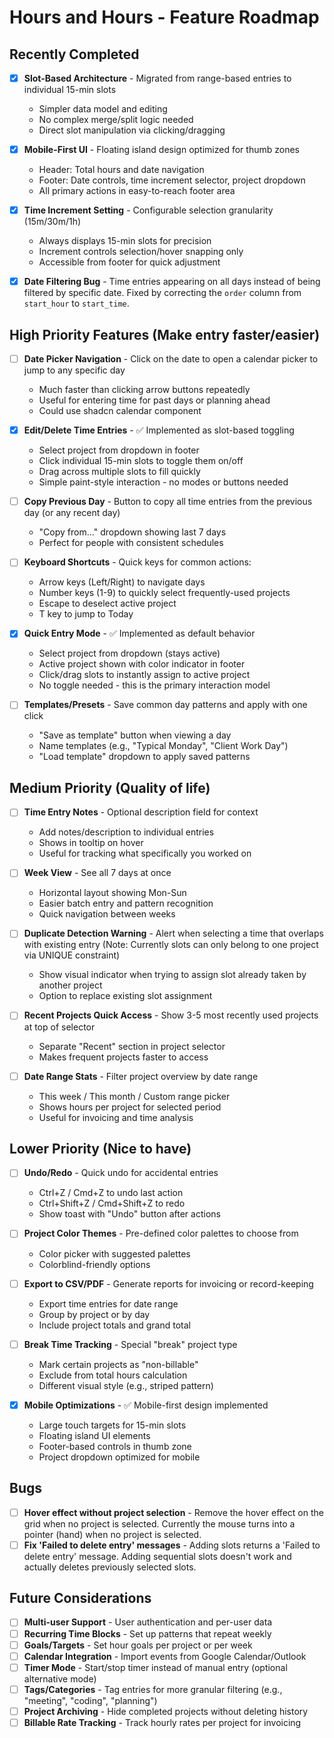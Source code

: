 # Hours and Hours - Feature Roadmap

## Recently Completed

- [x] **Slot-Based Architecture** - Migrated from range-based entries to individual 15-min slots

  - Simpler data model and editing
  - No complex merge/split logic needed
  - Direct slot manipulation via clicking/dragging

- [x] **Mobile-First UI** - Floating island design optimized for thumb zones

  - Header: Total hours and date navigation
  - Footer: Date controls, time increment selector, project dropdown
  - All primary actions in easy-to-reach footer area

- [x] **Time Increment Setting** - Configurable selection granularity (15m/30m/1h)

  - Always displays 15-min slots for precision
  - Increment controls selection/hover snapping only
  - Accessible from footer for quick adjustment

- [x] **Date Filtering Bug** - Time entries appearing on all days instead of being filtered by specific date. Fixed by correcting the `order` column from `start_hour` to `start_time`.

## High Priority Features (Make entry faster/easier)

- [ ] **Date Picker Navigation** - Click on the date to open a calendar picker to jump to any specific day

  - Much faster than clicking arrow buttons repeatedly
  - Useful for entering time for past days or planning ahead
  - Could use shadcn calendar component

- [x] **Edit/Delete Time Entries** - ✅ Implemented as slot-based toggling

  - Select project from dropdown in footer
  - Click individual 15-min slots to toggle them on/off
  - Drag across multiple slots to fill quickly
  - Simple paint-style interaction - no modes or buttons needed

- [ ] **Copy Previous Day** - Button to copy all time entries from the previous day (or any recent day)

  - "Copy from..." dropdown showing last 7 days
  - Perfect for people with consistent schedules

- [ ] **Keyboard Shortcuts** - Quick keys for common actions:

  - Arrow keys (Left/Right) to navigate days
  - Number keys (1-9) to quickly select frequently-used projects
  - Escape to deselect active project
  - T key to jump to Today

- [x] **Quick Entry Mode** - ✅ Implemented as default behavior

  - Select project from dropdown (stays active)
  - Active project shown with color indicator in footer
  - Click/drag slots to instantly assign to active project
  - No toggle needed - this is the primary interaction model

- [ ] **Templates/Presets** - Save common day patterns and apply with one click
  - "Save as template" button when viewing a day
  - Name templates (e.g., "Typical Monday", "Client Work Day")
  - "Load template" dropdown to apply saved patterns

## Medium Priority (Quality of life)

- [ ] **Time Entry Notes** - Optional description field for context

  - Add notes/description to individual entries
  - Shows in tooltip on hover
  - Useful for tracking what specifically you worked on

- [ ] **Week View** - See all 7 days at once

  - Horizontal layout showing Mon-Sun
  - Easier batch entry and pattern recognition
  - Quick navigation between weeks

- [ ] **Duplicate Detection Warning** - Alert when selecting a time that overlaps with existing entry (Note: Currently slots can only belong to one project via UNIQUE constraint)

  - Show visual indicator when trying to assign slot already taken by another project
  - Option to replace existing slot assignment

- [ ] **Recent Projects Quick Access** - Show 3-5 most recently used projects at top of selector

  - Separate "Recent" section in project selector
  - Makes frequent projects faster to access

- [ ] **Date Range Stats** - Filter project overview by date range
  - This week / This month / Custom range picker
  - Shows hours per project for selected period
  - Useful for invoicing and time analysis

## Lower Priority (Nice to have)

- [ ] **Undo/Redo** - Quick undo for accidental entries

  - Ctrl+Z / Cmd+Z to undo last action
  - Ctrl+Shift+Z / Cmd+Shift+Z to redo
  - Show toast with "Undo" button after actions

- [ ] **Project Color Themes** - Pre-defined color palettes to choose from

  - Color picker with suggested palettes
  - Colorblind-friendly options

- [ ] **Export to CSV/PDF** - Generate reports for invoicing or record-keeping

  - Export time entries for date range
  - Group by project or by day
  - Include project totals and grand total

- [ ] **Break Time Tracking** - Special "break" project type

  - Mark certain projects as "non-billable"
  - Exclude from total hours calculation
  - Different visual style (e.g., striped pattern)

- [x] **Mobile Optimizations** - ✅ Mobile-first design implemented
  - Large touch targets for 15-min slots
  - Floating island UI elements
  - Footer-based controls in thumb zone
  - Project dropdown optimized for mobile

## Bugs

- [ ] **Hover effect without project selection** - Remove the hover effect on the grid when no project is selected. Currently the mouse turns into a pointer (hand) when no project is selected.
- [ ] **Fix 'Failed to delete entry' messages** - Adding slots returns a 'Failed to delete entry' message. Adding sequential slots doesn't work and actually deletes previously selected slots.

## Future Considerations

- [ ] **Multi-user Support** - User authentication and per-user data
- [ ] **Recurring Time Blocks** - Set up patterns that repeat weekly
- [ ] **Goals/Targets** - Set hour goals per project or per week
- [ ] **Calendar Integration** - Import events from Google Calendar/Outlook
- [ ] **Timer Mode** - Start/stop timer instead of manual entry (optional alternative mode)
- [ ] **Tags/Categories** - Tag entries for more granular filtering (e.g., "meeting", "coding", "planning")
- [ ] **Project Archiving** - Hide completed projects without deleting history
- [ ] **Billable Rate Tracking** - Track hourly rates per project for invoicing
